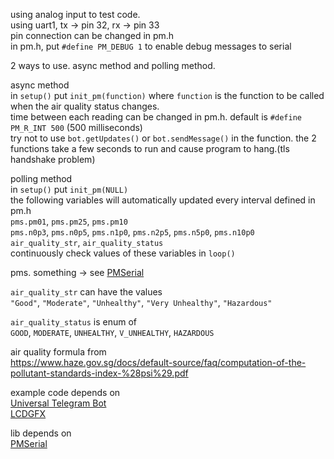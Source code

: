using analog input to test code.   
using uart1, tx -> pin 32, rx -> pin 33  
pin connection can be changed in pm.h  
in pm.h, put `#define PM_DEBUG 1` to enable debug messages to serial  

2 ways to use. async method and polling method.  

async method  
in `setup()` put `init_pm(function)` where `function` is the function to be called when the air quality status changes.  
time between each reading can be changed in pm.h. default is `#define PM_R_INT 500` (500 milliseconds)  
try not to use `bot.getUpdates()` or `bot.sendMessage()` in the function. the 2 functions take a few seconds to run and cause program to hang.(tls handshake problem)  

polling method  
in `setup()` put `init_pm(NULL)`  
the following variables will automatically updated every interval defined in pm.h  
`pms.pm01`, `pms.pm25`, `pms.pm10`  
`pms.n0p3`, `pms.n0p5`, `pms.n1p0`, `pms.n2p5`, `pms.n5p0`, `pms.n10p0`  
`air_quality_str`, `air_quality_status`  
continuously check values of these variables in `loop()`  

pms. something -> see [PMSerial](https://github.com/avaldebe/PMserial#decoded-measurements)  

`air_quality_str` can have the values  
`"Good"`, `"Moderate"`, `"Unhealthy"`, `"Very Unhealthy"`, `"Hazardous"`  

`air_quality_status` is enum of  
`GOOD`, `MODERATE`, `UNHEALTHY`, `V_UNHEALTHY`, `HAZARDOUS`


air quality formula from  
https://www.haze.gov.sg/docs/default-source/faq/computation-of-the-pollutant-standards-index-%28psi%29.pdf


example code depends on  
[Universal Telegram Bot](https://github.com/witnessmenow/Universal-Arduino-Telegram-Bot)  
[LCDGFX](https://github.com/lexus2k/lcdgfx)  

lib depends on  
[PMSerial](https://github.com/avaldebe/PMserial)
